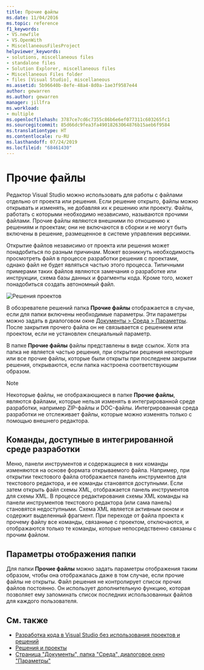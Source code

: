 ```yaml
---
title: Прочие файлы
ms.date: 11/04/2016
ms.topic: reference
f1_keywords:
- VS.newfile
- VS.OpenWith
- MiscellaneousFilesProject
helpviewer_keywords:
- solutions, miscellaneous files
- standalone files
- Solution Explorer, miscellaneous files
- Miscellaneous Files folder
- files [Visual Studio], miscellaneous
ms.assetid: 5b96640b-8efe-48a4-8d0a-1ae3f9587e44
author: gewarren
ms.author: gewarren
manager: jillfra
ms.workload:
- multiple
ms.openlocfilehash: 3787ce7cd6c7355c86b6e6ef077311c603265fc1
ms.sourcegitcommit: 85d66dc9fea3fa49018263064876b15aeb6f9584
ms.translationtype: HT
ms.contentlocale: ru-RU
ms.lasthandoff: 07/24/2019
ms.locfileid: "68461430"
---
```

# <a name="miscellaneous-files"></a>Прочие файлы

Редактор Visual Studio можно использовать для работы с файлами отдельно от проекта или решения. Если решение открыто, файлы можно открывать и изменять, не добавляя их к решению или проекту. Файлы, работать с которыми необходимо независимо, называются прочими файлами. Прочие файлы являются внешними по отношению к решениям и проектам; они не включаются в сборки и не могут быть включены в решение, размещенное в системе управления версиями.

Открытие файлов независимо от проекта или решения может понадобиться по разным причинам. Может возникнуть необходимость просмотреть файл в процессе разработки решения с проектами, однако файл не будет являться частью этого процесса. Типичными примерами таких файлов являются замечания о разработке или инструкции, схема базы данных и фрагменты кода. Кроме того, может понадобиться создать автономный файл.

![Решения проектов](../../ide/reference/media/projects_solutions_misc.gif)

В обозревателе решений папка **Прочие файлы** отображается в случае, если для папки включены необходимые параметры. Эти параметры можно задать в диалоговом окне [Документы > Среда > Параметры](../../ide/reference/documents-environment-options-dialog-box.md). После закрытия прочего файла он не связывается с решением или проектом, если не установлен специальный параметр.

В папке **Прочие файлы** файлы представлены в виде ссылок. Хотя эта папка не является частью решения, при открытии решения некоторые или все прочие файлы, которые были открыты при последнем закрытии решения, открываются, если папка настроена соответствующим образом.

> [!NOTE]
> Некоторые файлы, не отображающиеся в папке **Прочие файлы**, являются файлами, которые нельзя изменять в интегрированной среде разработки, например ZIP-файлы и DOC-файлы. Интегрированная среда разработки не отслеживает файлы, которые можно изменять только с помощью внешнего редактора.

## <a name="commands-available-in-the-ide"></a>Команды, доступные в интегрированной среде разработки

Меню, панели инструментов и содержащиеся в них команды изменяются на основе формата открываемого файла. Например, при открытии текстового файла отображается панель инструментов для текстового редактора, и ее команды становятся доступными. Если затем открыть файл схемы XML, отображается панель инструментов для схемы XML. В процессе редактирования схемы XML команды на панели инструментов текстового редактора (или сама панель) становятся недоступными. Схема XML является активным окном и содержит выделенный фрагмент. При переходе от файла проекта к прочему файлу все команды, связанные с проектом, отключаются, и отображаются только те команды, которые непосредственно связаны с прочим файлом.

## <a name="folder-display-options"></a>Параметры отображения папки

Для папки **Прочие файлы** можно задать параметры отображения таким образом, чтобы она отображалась даже в том случае, если прочие файлы не открыты. Файл решения не контролирует список прочих файлов постоянно. Он использует дополнительную функцию, которая позволяет ему запоминать список последних использованных файлов для каждого пользователя.

## <a name="see-also"></a>См. также

- [Разработка кода в Visual Studio без использования проектов и решений](../develop-code-in-visual-studio-without-projects-or-solutions.md)
- [Решения и проекты](../../ide/solutions-and-projects-in-visual-studio.md)
- [Страница "Документы", папка "Среда", диалоговое окно "Параметры"](../../ide/reference/documents-environment-options-dialog-box.md)